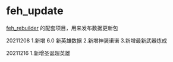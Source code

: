 # feh_update

[feh_rebuilder](https://github.com/srew33/feh_rebuilder) 的配套项目，用来发布数据更新包

20211208 1.新增 6.0 新英雄数据 2.新增神装诺诺 3.新增最新武器炼成

20211216 1.新增圣诞超英雄
